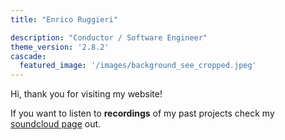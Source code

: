 ```yaml
---
title: "Enrico Ruggieri"

description: "Conductor / Software Engineer"
theme_version: '2.8.2'
cascade:
  featured_image: '/images/background_see_cropped.jpeg'
---
```

Hi, thank you for visiting my website! 

If you want to listen to **recordings** of my past projects check my [soundcloud page](https://soundcloud.com/enrico-ruggieri-741248255) out.
